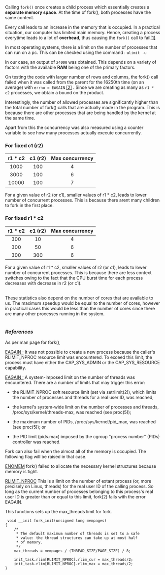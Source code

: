 Calling ```fork()``` once creates a child process which essentially creates a **separate memory space**. At the time of fork(), both processes have the same content. 

Every call leads to an increase in the memory that is occupied. In a practical situation, our computer has limited main memory. Hence, creating a process everytime leads to a lot of **overhead**, thus causing the ```fork()``` call to fail[[1]](#mem-fail).

In most operating systems, there is a limit on the number of processes that can run on a pc. This can be checked using the command : ```ulimit -u```

In our case, an output of ```24000``` was obtained. This depends on a variety of factors with the available **RAM** being one of the primary factors. 

On testing the code with larger number of rows and columns, the fork() call failed when it was called from the parent for the 16250th time (on an average) with ```errno = EAGAIN``` [[2]](#references) . Since we are creating as many as ```r1 * c2``` processes, we obtain a bound on the product. 

Interestingly, the number of allowed processes are significantly higher than the total number of fork() calls that are actually made in the program. This is because there are other processes that are being handled by the kernel at the same time.

Apart from this the concurrency was also measured using a counter variable to see how many processes actually execute concurrently. 

### For fixed c1 (r2)
<table>
  <thead>
    <tr>
      <th>r1 * c2</th>
      <th>c1 (r2)</th>
      <th>Max concurrency</th>
    </tr>
   </thead>
   <tbody align=center>
     <tr>
       <td>1000</td>
       <td>100</td>
       <td>4</td>
     </tr>
     <tr>
       <td>3000</td>
       <td>100</td>
       <td>6</td>
     </tr>
     <tr>
       <td>10000</td>
       <td>100</td>
       <td>7</td>
     </tr>
     <tr>
     </tr>
  </tbody>
</table>

For a given value of r2 (or c1), smaller values of r1 * c2, leads to lower number of concurrent processes. This is because there arent many children to fork in the first place.

### For fixed r1 * c2
<table>
  <thead>
    <tr>
      <th>r1 * c2</th>
      <th>c1 (r2)</th>
      <th>Max concurrency</th>
    </tr>
   </thead>
   <tbody align=center>
     <tr>
       <td>300</td>
       <td>10</td>
       <td>4</td>
     </tr>
     <tr>
       <td>300</td>
       <td>50</td>
       <td>6</td>
     </tr>
     <tr>
       <td>300</td>
       <td>300</td>
       <td>6</td>
     </tr>
     <tr>
     </tr>
  </tbody>
</table>

For a given value of r1 * c2, smaller values of r2 (or c1), leads to lower number of concurrent processes. This is because there are less context switches owing to the fact that the CPU burst time for each process decreases with decrease in r2 (or c1). 

<br>
These statistics also depend on the number of cores that are available to us. The maximum speedup would be equal to the number of cores, however in practical cases this would be less than the number of cores since there are many other processes running in the system.
<br>
<br>

### *References*
As per man page for fork(),

<ins>EAGAIN :</ins>
It was not possible to create a new process because the caller's RLIMIT_NPROC resource limit was encountered. To exceed this limit, the process must have either the CAP_SYS_ADMIN or the CAP_SYS_RESOURCE capability.

<ins>EAGAIN :</ins>
A system-imposed limit on the number of threads was encountered.  There are a number of limits that may trigger this error:

*  the  RLIMIT_NPROC  soft resource limit (set via setrlimit(2)), which limits the number of processes and threads for a real user ID,
   was reached;

*  the kernel's system-wide limit on the number of processes and threads, /proc/sys/kernel/threads-max, was reached (see proc(5));

*  the maximum number of PIDs, /proc/sys/kernel/pid_max, was reached (see proc(5)); or

*  the PID limit (pids.max) imposed by the cgroup "process number" (PIDs) controller was reached.

<p id="mem-fail">Fork can also fail when the almost all of the memory is occupied. The following flag will be raised in that case.</p>

<ins>ENOMEM</ins>
fork() failed to allocate the necessary kernel structures because memory is tight.


<ins>RLIMIT_NPROC</ins>
This is a limit on the number of extant process (or, more
precisely on Linux, threads) for the real user ID of the
calling process.  So long as the current number of
processes belonging to this process's real user ID is
greater than or equal to this limit, fork(2) fails with
the error EAGAIN.

This functions sets up the max_threads limit for fork.
```
 void __init fork_init(unsigned long mempages)
{
	/*
	 * The default maximum number of threads is set to a safe
	 * value: the thread structures can take up at most half
	 * of memory.
	 */
	max_threads = mempages / (THREAD_SIZE/PAGE_SIZE) / 8;

	init_task.rlim[RLIMIT_NPROC].rlim_cur = max_threads/2;
	init_task.rlim[RLIMIT_NPROC].rlim_max = max_threads/2;
}
```
